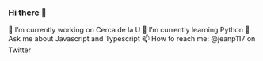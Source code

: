 ### Hi there 👋
🔭 I’m currently working on Cerca de la U
🌱 I’m currently learning Python
💬 Ask me about Javascript and Typescript
📫 How to reach me: @jeanp117 on Twitter
<!--
**jeanp117/jeanp117** is a ✨ _special_ ✨ repository because its `README.md` (this file) appears on your GitHub profile.

Here are some ideas to get you started:


- 👯 I’m looking to collaborate on ...
- 🤔 I’m looking for help with ...

- 😄 Pronouns: ...
- ⚡ Fun fact: ...
-->
